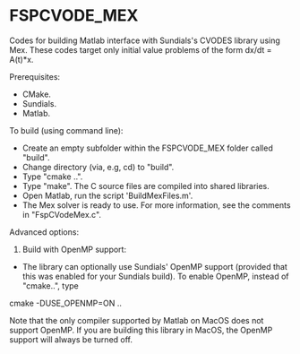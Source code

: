 # FSPCVODE_MEX

Codes for building Matlab interface with Sundials's CVODES library using Mex. These codes target only initial value problems of the form dx/dt = A(t)*x.

Prerequisites:
- CMake.
- Sundials.
- Matlab.

To build (using command line):
- Create an empty subfolder within the FSPCVODE_MEX folder called "build". 
- Change directory (via, e.g, cd) to "build".
- Type "cmake ..".
- Type "make". The C source files are compiled into shared libraries.
- Open Matlab, run the script 'BuildMexFiles.m'.
- The Mex solver is ready to use. For more information, see the comments in "FspCVodeMex.c".

Advanced options:
1) Build with OpenMP support:
- The library can optionally use Sundials' OpenMP support (provided that this was enabled for your Sundials build). To enable OpenMP, instead of "cmake..", type

cmake -DUSE_OPENMP=ON ..

Note that the only compiler supported by Matlab on MacOS does not support OpenMP. If you are building this library in MacOS, the OpenMP support will always be turned off.

